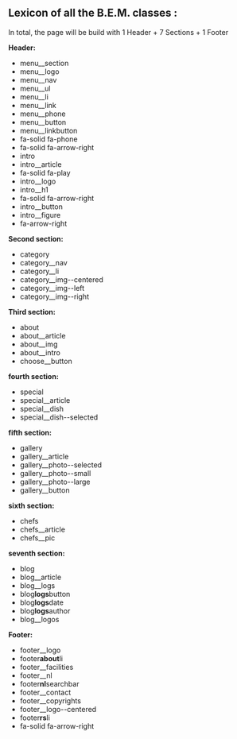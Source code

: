 ## Lexicon of all the B.E.M. classes :

In total, the page will be build with 1 Header + 7 Sections + 1 Footer

**Header:**
- menu__section
- menu\_\_logo
- menu\_\_nav
- menu\_\_ul
- menu\_\_li
- menu\_\_link
- menu\_\_phone
- menu\_\_button
- menu\_\_linkbutton
- fa-solid fa-phone
- fa-solid fa-arrow-right
- intro
- intro\_\_article
- fa-solid fa-play
- intro\_\_logo
- intro\_\_h1
- fa-solid fa-arrow-right
- intro__button
- intro__figure
- fa-arrow-right

**Second section:**

- category
- category\_\_nav
- category\_\_li
- category\_\_img--centered
- category\_\_img--left
- category\_\_img--right

**Third section:**

- about
- about\_\_article
- about\_\_img
- about\_\_intro
- choose\_\_button

**fourth section:**

- special
- special\_\_article
- special\_\_dish
- special\_\_dish--selected

**fifth section:**

- gallery
- gallery\_\_article
- gallery\_\_photo--selected
- gallery\_\_photo--small
- gallery\_\_photo--large
- gallery\_\_button

**sixth section:**

- chefs
- chefs\_\_article
- chefs\_\_pic

**seventh section:**

- blog
- blog\_\_article
- blog\_\_logs
- blog**logs**button
- blog**logs**date
- blog**logs**author
- blog\_\_logos

**Footer:**

- footer\_\_logo
- footer**about**li
- footer\_\_facilities
- footer\_\_nl
- footer**nl**searchbar
- footer\_\_contact
- footer\_\_copyrights
- footer\_\_logo--centered
- footer**rs**li
- fa-solid fa-arrow-right
